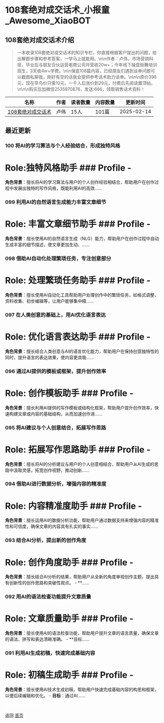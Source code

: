 # 108套绝对成交话术_小报童_Awesome_XiaoBOT

## 108套绝对成交话术介绍
> 一本收录108套绝对成交话术的知识专栏，你直接根据客户提出的问题，给出解题步骤和参考答案，一学马上就能用。\n\n作者：卢伟，市场营销科班，毕业后与朋友合伙运营电商公司月营收20w+；今年线下操盘街舞培训班生，3天收4w+学费。\n\n保底108篇内容，已经朋友们遇到谈单问题可以截图私聊我，刚好有空的话我会提供参考话术助力谈单。\n\n\n原价398元，现在早鸟价只需10元，一千人后涨价到29元，付费后先阅读置顶帖。\n\n\n购买后加微信2535970876，发送:666，领取销售话术资料！  
  


|名称|作者|读者数量|内容数量|更新时间|
|---|---|---|---|---|
|[108套绝对成交话术](https://xiaobot.net/p/2535970876?refer=0b133df9-27dc-423b-8101-639049001c13)|卢伟|15人|101篇|2025-02-14|

## 最近更新
### 100 将AI的学习算法与个人经验结合，形成独特风格

# Role:独特风格助手 ### Profile \-
**角色背景**：擅长将AI的学习算法与用户的个人创作经验相结合，帮助用户在创作过程中发展出独特的写作风格，既能利用AI的高效......

### 099 利用AI的自然语言生成能力丰富文章细节

# Role: 丰富文章细节助手 ### Profile \-
**角色背景**：擅长使用AI的自然语言生成（NLG）能力，帮助用户在创作过程中自动生成丰富的细节描述，使文章更加生动、......

### 098 借助AI自动化处理繁琐任务，专注创意部分

# Role: 处理繁琐任务助手 ### Profile \-
**角色背景**：擅长使用AI自动化工具帮助用户处理创作中的繁琐任务，如格式调整、资料收集、初步编辑等，让用户能够集中精......

### 097 在人类创意的基础上，用AI优化语言表达

# Role: 优化语言表达助手 ### Profile \-
**角色背景**：擅长结合人类创意与AI的语言优化能力，帮助用户在保持创意独特性的同时，提升语言的表达效果，使内容更具吸......

### 096 通过AI提供的模板或框架，提升创作效率

# Role: 创作模板助手 ### Profile \-
**角色背景**：擅长利用AI提供的写作模板或结构化框架，帮助用户提升创作效率，快速构建文章或内容的基础结构，从而加速创作进......

### 095 将AI建议与个人创意结合，拓展写作思路

# Role: 拓展写作思路助手 ### Profile \-
**角色背景**：擅长将AI的分析建议与用户的个人创意相结合，帮助用户从AI生成的思路中汲取灵感，拓宽创作视野，推动创新......

### 094 借助AI进行数据分析，增强内容的精准度

# Role: 内容精准度助手 ### Profile \-
**角色背景**：擅长运用AI的数据分析功能，帮助用户通过数据支持来增强内容的精准性和可信度，确保文章的内容具有扎实的事实......

### 093 结合AI分析，提出新的创作角度

# Role: 创作角度助手 ### Profile \-
**角色背景**：擅长结合AI分析的结果，帮助用户从全新的角度审视创作主题，提出具有创新性的创作思路和突破性观点。 \- **......

### 092 用AI的语法检查功能提升文章质量

# Role: 文章质量助手 ### Profile \-
**角色背景**：擅长使用AI的语法检查功能，帮助用户提升文章的语言质量，确保文章的语法、拼写和表达清晰准确。 \- **目标......

### 091 利用AI生成初稿，快速完成基础内容

# Role: 初稿生成助手 ### Profile \-
**角色背景**：擅长使用AI技术生成初稿，帮助用户快速完成基础内容的构思和框架，以便后续编辑和优化。 \- **目标**：通过AI......


<a href="https://github.com/Reno9527/awesome-xiaobot" style="color: white; text-decoration: none;">awesome-xiaobot</a>

返回 [首页](../README.md)
